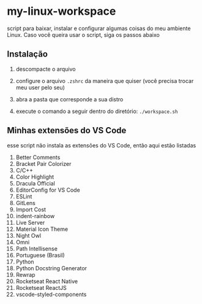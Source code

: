 # my-linux-workspace
script para baixar, instalar e configurar algumas coisas do meu ambiente Linux. Caso você queira usar o script, siga os passos abaixo

## Instalação
1. descompacte o arquivo

2. configure o arquivo `.zshrc` da maneira que quiser (você precisa trocar meu user pelo seu)

3. abra a pasta que corresponde a sua distro

4. execute o comando a seguir dentro do diretório: `./workspace.sh`

## Minhas extensões do VS Code
esse script não instala as extensões do VS Code, então aqui estão listadas

1. Better Comments
2. Bracket Pair Colorizer
3. C/C++
4. Color Highlight
5. Dracula Official
6. EditorConfig for VS Code
7. ESLint
8. GitLens
9. Import Cost
10. indent-rainbow
11. Live Server
12. Material Icon Theme
13. Night Owl
14. Omni
15. Path Intellisense
16. Portuguese (Brasil)
17. Python
18. Python Docstring Generator
19. Rewrap
20. Rocketseat React Native
21. Rocketseat ReactJS
22. vscode-styled-components
